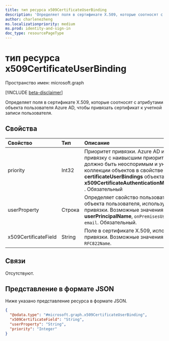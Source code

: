 ```yaml
---
title: тип ресурса x509CertificateUserBinding
description: 'Определяет поля в сертификате X.509, которые соотносят с атрибутами объекта пользователя Azure AD, чтобы привязать сертификат к учетной записи пользователя.'
author: charlenezheng
ms.localizationpriority: medium
ms.prod: identity-and-sign-in
doc_type: resourcePageType
---
```


# <a name="x509certificateuserbinding-resource-type"></a>тип ресурса x509CertificateUserBinding

Пространство имен: microsoft.graph

[!INCLUDE [beta-disclaimer](../../includes/beta-disclaimer.md)]

Определяет поля в сертификате X.509, которые соотносят с атрибутами объекта пользователя Azure AD, чтобы привязать сертификат к учетной записи пользователя.

## <a name="properties"></a>Свойства
|Свойство|Тип|Описание|
|:---|:---|:---|
|priority|Int32|Приоритет привязки. Azure AD использует привязку с наивысшим приоритетом. Это значение должно быть неоспоримым и уникальным в коллекции объектов в свойстве **certificateUserBindings** объекта **x509CertificateAuthenticationMethodConfiguration** . Обязательный|
|userProperty|Строка|Определяет свойство пользователя Azure AD объекта пользователя, используемого для привязки. Возможные значения: **userPrincipalName**, `onPremisesUserPrincipalName`, `email`. Обязательный.|
|x509CertificateField|String|Поле в сертификате X.509, используемом для привязки. Возможные значения: `PrincipalName`, `RFC822Name`.|

## <a name="relationships"></a>Связи
Отсутствуют.

## <a name="json-representation"></a>Представление в формате JSON
Ниже указано представление ресурса в формате JSON.
<!-- {
  "blockType": "resource",
  "@odata.type": "microsoft.graph.x509CertificateUserBinding"
}
-->
``` json
{
  "@odata.type": "#microsoft.graph.x509CertificateUserBinding",
  "x509CertificateField": "String",
  "userProperty": "String",
  "priority": "Integer"
}
```

